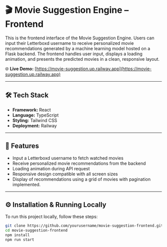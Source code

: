 # 🎬 Movie Suggestion Engine – Frontend

This is the frontend interface of the Movie Suggestion Engine. Users can input their Letterboxd username to receive personalized movie recommendations generated by a machine learning model hosted on a Flask backend. The frontend handles user input, displays a loading animation, and presents the predicted movies in a clean, responsive layout.

🌐 **Live Demo:** [https://movie-suggestion.up.railway.app](https://movie-suggestion.up.railway.app)

---

## 🛠 Tech Stack

- **Framework:** React  
- **Language:** TypeScript  
- **Styling:** Tailwind CSS
- **Deployment:** Railway

---

## 🚀 Features

- Input a Letterboxd username to fetch watched movies
- Receive personalized movie recommendations from the backend
- Loading animation during API request
- Responsive design compatible with all screen sizes
- Display of recommendations using a grid of movies with pagination implemented.
---

## ⚙️ Installation & Running Locally

To run this project locally, follow these steps:

```bash
git clone https://github.com/yourusername/movie-suggestion-frontend.git
cd movie-suggestion-frontend
npm install
npm run start
